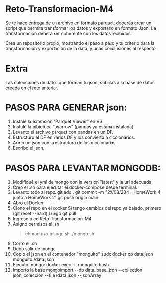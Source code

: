 # Reto-Transformacion-M4

Se te hace entrega de un archivo en formato parquet, deberás crear un script que permita transformar los datos y exportarlo en formato Json, La transformación deberá ser coherente con los datos recibidos. 

Crea un repositorio propio, mostrando el paso a paso y tu criterio para la transformación y exportación de la data, y unas conclusiones al respecto. 

# Extra

Las colecciones de datos que forman tu json, subirlas a la base de datos creada en el reto anterior. 


# PASOS PARA GENERAR json:
1. Instalé la extensión "Parquet Viewer" en VS.
2. Instalé la bibioteca "pyarrow" (pandas ya estaba instalada).
3. Levanto el archivo parquet con pandas en un DF. 
4. Estructuro el DF en varios DF y los convierto a diccionarios.
5. Armo un json con la estructura de los diccionarios.
6. Escribo el json.

# PASOS PARA LEVANTAR MONGODB:
1. Modifiqué el yml de mongo con la versión "latest" y la url adecuada.
2. Creo el .sh para ejecutar el docker-compose desde terminal.
3. Levanto todo al repo.
    git add .
    git commit -m "29/08/204 - HomeWork 4 junto a HomeWork 2"
    git push origin main
4. Abro el Docker
5. Clono el repo en el docker
    Si tengo cambios del repo ya bajado, primero (git reset --hard)
    Luego git pull
6. Ingreso a cd Reto-Transformacion-M4
7. Asigno permisos al .sh
    > chmod u+x mongo.sh
    > ./mongo.sh 
7. Corro el .sh
8. Debo salir de mongo
9. Copio el json en el contenedor "monguito"
    sudo docker cp  data.json monguito:/data.json
10. Ejecuto mongo:
    docker exec -it monguito bash
11. Importo la base
    mongoimport --db data_base_json --collection json_coleccion --file /data.json --jsonArray